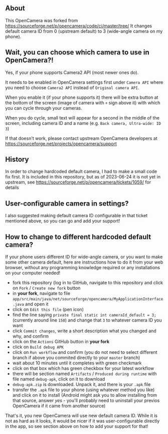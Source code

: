 ## About

This OpenCamera was forked from https://sourceforge.net/p/opencamera/code/ci/master/tree/
It changes default camera ID from 0 (upstream default) to 3 (wide-angle camera on my phone).


## Wait, you can choose which camera to use in OpenCamera?!

Yes, if your phone supports Camera2 API (most newer ones do). 

It needs to be enabled in OpenCamera settings first under `Camera API` where you need to choose `Camera2 API` instead of `Original camera API`.

When you enable it (if your phone supports it) there will be extra button at the bottom of the screen (image of camera with `+` sign above it) with which you can cycle through your cameras.

When you do cycle, small text will appear for a second in the middle of the screen, including camera ID and a name (e.g. `Back camera, Ultra-wide: ID 3`)

If that doesn't work, please contact upstream OpenCamera developers at https://sourceforge.net/projects/opencamera/support

## History

In order to change hardcoded default camera, I had to make a small code fix first.
It is included in this repository, but as of 2023-06-24 it is not yet in upstream,
see https://sourceforge.net/p/opencamera/tickets/1059/ for details

## User-configurable camera in settings?
I also suggested making default camera ID configurable in that ticket mentioned above, so you can go and add your support!

## How to change to different hardcoded default camera?
If your phone users different ID for wide-angle camera, or you want to make some other camera default, here are instructions how to do it
from your web browser, without any programming knowledge required or any installations on your computer needed!

- fork this repository (log in to GitHub, navigate to this repository and click on `Fork` / `Create new fork` button
- in **your fork**, navigate to file `app/src/main/java/net/sourceforge/opencamera/MyApplicationInterface.java` and open it
- click on `Edit this file` (pen icon)
- find the line saying `private final static int cameraId_default = 3;` (currently around line `150`) and change that `3` to whatever camera ID you want
- click `Commit changes`, write a short description what you changed and why, and confirm
- click on the `Actions` GitHub button in **your fork**
- click on `Build debug APK`
- click on `Run workflow` and confirm (you do not need to select different branch if above you commited directly to your `master` branch)
- wait about 10 minutes until it completes with green checkmark
- click on that box which has green checkbox for your latest workflow
- there will be section named `Artifacts` / `Produced during runtime` with file named `debug-apk`, click on it to download
- `debug-apk.zip` is downloaded. Unpack it, and there is your `.apk` file
- transfer the `.apk` file to your phone (using whatever method you like) and click on it to install (Android might ask you to allow installing from that source, answer _yes_ - you'll probably need to uninstall your previos OpenCamera if it came from another source)

 That's it, you new OpenCamera will use new default camera ID. While it is not as hard as it looks, it would be nicer if it was user-configurable directly in the app, so see section above on how to add your support for that!
 
